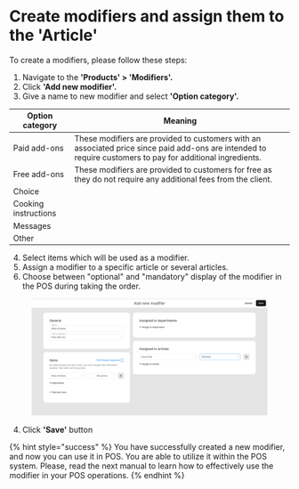 # Create modifiers and assign them to the 'Article'

To create a modifiers, please follow these steps:

1. Navigate to the **'Products' > 'Modifiers'.**
2. Click **'Add new modifier'.**
3. Give a name to new modifier and select **'Option category'.**

| Option category      | Meaning                                                                                                                                                    |
| -------------------- | ---------------------------------------------------------------------------------------------------------------------------------------------------------- |
| Paid add-ons         | These modifiers are provided to customers with an associated price since paid add-ons are intended to require customers to pay for additional ingredients. |
| Free add-ons         | These modifiers are provided to customers for free as they do not require any additional fees from the client.                                             |
| Choice               |                                                                                                                                                            |
| Cooking instructions |                                                                                                                                                            |
| Messages             |                                                                                                                                                            |
| Other                |                                                                                                                                                            |

4. Select items which will be used as a modifier.
5. Assign a modifier to a specific article or several articles.
6. Choose between "optional" and "mandatory" display of the modifier in the POS during taking the order.

<figure><img src="../../../.gitbook/assets/modifier2.jpg" alt="" width="563"><figcaption></figcaption></figure>

4. Click **'Save'** button

{% hint style="success" %}
You have successfully created a new modifier, and now you can use it in POS. You are able to utilize it within the POS system. Please, read the next manual to learn how to effectively use the modifier in your POS operations.
{% endhint %}
